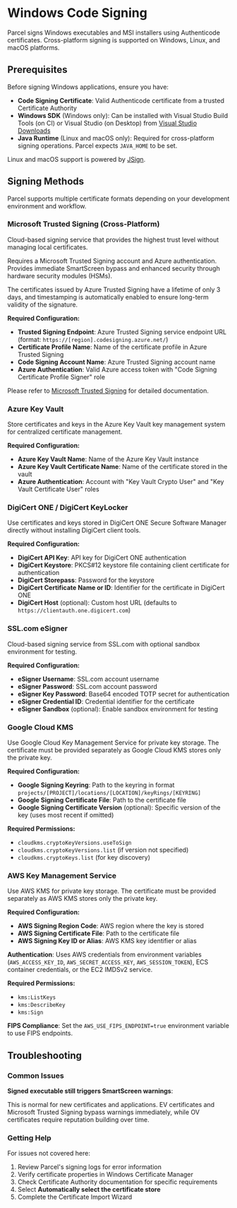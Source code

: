 # Windows Code Signing

Parcel signs Windows executables and MSI installers using Authenticode certificates. Cross-platform signing is supported on Windows, Linux, and macOS platforms.

## Prerequisites

Before signing Windows applications, ensure you have:

- **Code Signing Certificate**: Valid Authenticode certificate from a trusted Certificate Authority
- **Windows SDK** (Windows only): Can be installed with Visual Studio Build Tools (on CI) or Visual Studio (on Desktop) from [Visual Studio Downloads](https://visualstudio.microsoft.com/downloads/)
- **Java Runtime** (Linux and macOS only): Required for cross-platform signing operations. Parcel expects `JAVA_HOME` to be set.

Linux and macOS support is powered by [JSign](https://github.com/ebourg/jsign).

## Signing Methods

Parcel supports multiple certificate formats depending on your development environment and workflow.

### Microsoft Trusted Signing (Cross-Platform)

Cloud-based signing service that provides the highest trust level without managing local certificates.

Requires a Microsoft Trusted Signing account and Azure authentication. Provides immediate SmartScreen bypass and enhanced security through hardware security modules (HSMs).

The certificates issued by Azure Trusted Signing have a lifetime of only 3 days, and timestamping is automatically enabled to ensure long-term validity of the signature.

**Required Configuration:**
- **Trusted Signing Endpoint**: Azure Trusted Signing service endpoint URL (format: `https://[region].codesigning.azure.net/`)
- **Certificate Profile Name**: Name of the certificate profile in Azure Trusted Signing
- **Code Signing Account Name**: Azure Trusted Signing account name
- **Azure Authentication**: Valid Azure access token with "Code Signing Certificate Profile Signer" role

Please refer to [Microsoft Trusted Signing](https://learn.microsoft.com/en-us/azure/trusted-signing/) for detailed documentation.

### Azure Key Vault

Store certificates and keys in the Azure Key Vault key management system for centralized certificate management.

**Required Configuration:**
- **Azure Key Vault Name**: Name of the Azure Key Vault instance
- **Azure Key Vault Certificate Name**: Name of the certificate stored in the vault
- **Azure Authentication**: Account with "Key Vault Crypto User" and "Key Vault Certificate User" roles

### DigiCert ONE / DigiCert KeyLocker

Use certificates and keys stored in DigiCert ONE Secure Software Manager directly without installing DigiCert client tools.

**Required Configuration:**
- **DigiCert API Key**: API key for DigiCert ONE authentication
- **DigiCert Keystore**: PKCS#12 keystore file containing client certificate for authentication
- **DigiCert Storepass**: Password for the keystore
- **DigiCert Certificate Name or ID**: Identifier for the certificate in DigiCert ONE
- **DigiCert Host** (optional): Custom host URL (defaults to `https://clientauth.one.digicert.com`)

### SSL.com eSigner

Cloud-based signing service from SSL.com with optional sandbox environment for testing.

**Required Configuration:**
- **eSigner Username**: SSL.com account username
- **eSigner Password**: SSL.com account password
- **eSigner Key Password**: Base64 encoded TOTP secret for authentication
- **eSigner Credential ID**: Credential identifier for the certificate
- **eSigner Sandbox** (optional): Enable sandbox environment for testing

### Google Cloud KMS

Use Google Cloud Key Management Service for private key storage. The certificate must be provided separately as Google Cloud KMS stores only the private key.

**Required Configuration:**
- **Google Signing Keyring**: Path to the keyring in format `projects/[PROJECT]/locations/[LOCATION]/keyRings/[KEYRING]`
- **Google Signing Certificate File**: Path to the certificate file
- **Google Signing Certificate Version** (optional): Specific version of the key (uses most recent if omitted)

**Required Permissions:**
- `cloudkms.cryptoKeyVersions.useToSign`
- `cloudkms.cryptoKeyVersions.list` (if version not specified)
- `cloudkms.cryptoKeys.list` (for key discovery)

### AWS Key Management Service

Use AWS KMS for private key storage. The certificate must be provided separately as AWS KMS stores only the private key.

**Required Configuration:**
- **AWS Signing Region Code**: AWS region where the key is stored
- **AWS Signing Certificate File**: Path to the certificate file
- **AWS Signing Key ID or Alias**: AWS KMS key identifier or alias

**Authentication**: Uses AWS credentials from environment variables (`AWS_ACCESS_KEY_ID`, `AWS_SECRET_ACCESS_KEY`, `AWS_SESSION_TOKEN`), ECS container credentials, or the EC2 IMDSv2 service.

**Required Permissions:**
- `kms:ListKeys`
- `kms:DescribeKey`
- `kms:Sign`

**FIPS Compliance**: Set the `AWS_USE_FIPS_ENDPOINT=true` environment variable to use FIPS endpoints.

## Troubleshooting

### Common Issues

**Signed executable still triggers SmartScreen warnings**:

This is normal for new certificates and applications. EV certificates and Microsoft Trusted Signing bypass warnings immediately, while OV certificates require reputation building over time.

### Getting Help

For issues not covered here:

1. Review Parcel's signing logs for error information
2. Verify certificate properties in Windows Certificate Manager
3. Check Certificate Authority documentation for specific requirements
4. Select **Automatically select the certificate store**
5. Complete the Certificate Import Wizard
